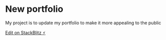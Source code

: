 # New portfolio

My project is to update my portfolio to make it more appealing to the public

[Edit on StackBlitz ⚡️](https://stackblitz.com/edit/vitejs-vite-s2mcmh)
